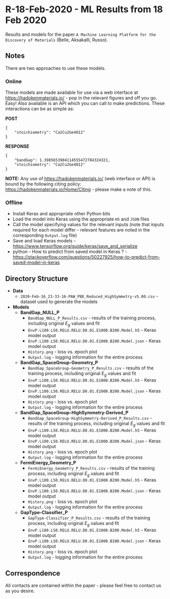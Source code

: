 # R-18-Feb-2020 - ML Results from 18 Feb 2020

Results and models for the paper `A Machine Learning Platform for the Discovery of Materials` (Belle, Aksakalli, Russo).

## Notes

There are two approaches to use these models.

### Online

These models are made available for use via a web interface at https://hadokenmaterials.io/ - pop in the relevant figures and off you go. Easy! Also available is an API which you can call to make predictions. These interactions can be as simple as:

**POST**

```
{
	"stoichiometry": "Ca2Cu2Ge4O12"
}
```

**RESPONSE**

```
{
	"bandGap": 1.3985653904114555472784324321,
	"stoichiometry": "Ca2Cu2Ge4O12"
}
```

**NOTE:** Any use of https://hadokenmaterials.io/ (web interface or API) is bound by the following citing policy: https://hadokenmaterials.io/Home/Citing - please make a note of this.

### Offline

 - Install Keras and appropriate other Python bits
 - Load the model into Keras using the appropriate `H5` and `JSON` files
 - Call the model specifying values for the relevant inputs (note that inputs required for each model differ - relevant features are noted in the corresponding `Output.log` file)
 - Save and load Keras models - https://www.tensorflow.org/guide/keras/save_and_serialize
 - python - How to predict from saved model in Keras ? - https://stackoverflow.com/questions/50227925/how-to-predict-from-saved-model-in-keras

## Directory Structure

* **Data**
	- `2020-Feb-16_23-33-16-PAW_PBE_Reduced_HighSymmetry-v5.00.csv` - dataset used to generate the models
* **Models**
	- **BandGap_NULL_P**
		- `BandGap_NULL_P_Results.csv` - results of the training process, including original <i>E<sub>g</sub></i> values and fit
		- `EnvP.L100.L50.RELU.RELU.D0.01.E1000.B200.Model.h5` - Keras model output
		- `EnvP.L100.L50.RELU.RELU.D0.01.E1000.B200.Model.json` - Keras model output
		- `History.png` - loss vs. epoch plot
		- `Output.log` - logging information for the entire process
	- **BandGap_SpaceGroup-Geometry_P**
		- `BandGap_SpaceGroup-Geometry_P_Results.csv` - results of the training process, including original <i>E<sub>g</sub></i> values and fit
		- `EnvP.L100.L50.RELU.RELU.D0.01.E1000.B200.Model.h5` - Keras model output
		- `EnvP.L100.L50.RELU.RELU.D0.01.E1000.B200.Model.json` - Keras model output
		- `History.png` - loss vs. epoch plot
		- `Output.log` - logging information for the entire process
	- **BandGap_SpaceGroup-HighSymmetry-Derived_P**
		- `BandGap_SpaceGroup-HighSymmetry-Derived_P_Results.csv` - results of the training process, including original <i>E<sub>g</sub></i> values and fit
		- `EnvP.L100.L50.RELU.RELU.D0.01.E1000.B200.Model.h5` - Keras model output
		- `EnvP.L100.L50.RELU.RELU.D0.01.E1000.B200.Model.json` - Keras model output
		- `History.png` - loss vs. epoch plot
		- `Output.log` - logging information for the entire process
	- **FermiEnergy_Geometry_P**
		- `FermiEnergy_Geometry_P_Results.csv` - results of the training process, including original <i>E<sub>g</sub></i> values and fit
		- `EnvP.L100.L50.RELU.RELU.D0.01.E1000.B200.Model.h5` - Keras model output
		- `EnvP.L100.L50.RELU.RELU.D0.01.E1000.B200.Model.json` - Keras model output
		- `History.png` - loss vs. epoch plot
		- `Output.log` - logging information for the entire process
	- **GapType-Classifier_P**
		- `GapType-Classifier_P_Results.csv` - results of the training process, including original <i>E<sub>g</sub></i> values and fit
		- `EnvP.L100.L50.RELU.RELU.D0.01.E1000.B200.Model.h5` - Keras model output
		- `EnvP.L100.L50.RELU.RELU.D0.01.E1000.B200.Model.json` - Keras model output
		- `History.png` - loss vs. epoch plot
		- `Output.log` - logging information for the entire process

## Correspondence

All contacts are contained within the paper  - please feel free to contact us as you desire.
